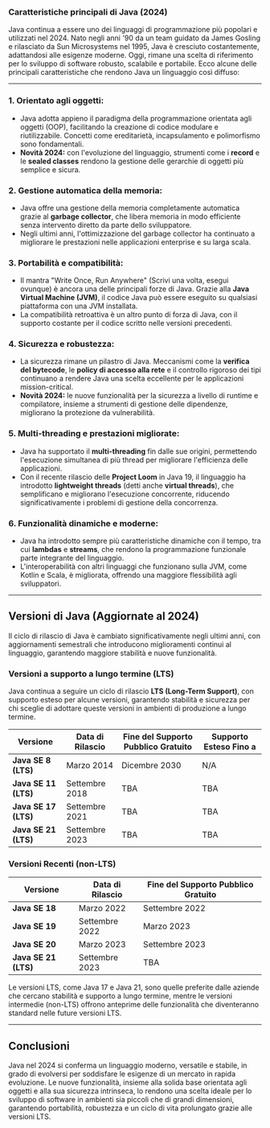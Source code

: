 ### Caratteristiche principali di Java (2024)

Java continua a essere uno dei linguaggi di programmazione più popolari e utilizzati nel 2024. Nato negli anni '90 da un team guidato da James Gosling e rilasciato da Sun Microsystems nel 1995, Java è cresciuto costantemente, adattandosi alle esigenze moderne. Oggi, rimane una scelta di riferimento per lo sviluppo di software robusto, scalabile e portabile. Ecco alcune delle principali caratteristiche che rendono Java un linguaggio così diffuso:

---

### 1. **Orientato agli oggetti:**
   - Java adotta appieno il paradigma della programmazione orientata agli oggetti (OOP), facilitando la creazione di codice modulare e riutilizzabile. Concetti come ereditarietà, incapsulamento e polimorfismo sono fondamentali.
   - **Novità 2024:** con l'evoluzione del linguaggio, strumenti come i **record** e le **sealed classes** rendono la gestione delle gerarchie di oggetti più semplice e sicura.

### 2. **Gestione automatica della memoria:**
   - Java offre una gestione della memoria completamente automatica grazie al **garbage collector**, che libera memoria in modo efficiente senza intervento diretto da parte dello sviluppatore.
   - Negli ultimi anni, l'ottimizzazione del garbage collector ha continuato a migliorare le prestazioni nelle applicazioni enterprise e su larga scala.

### 3. **Portabilità e compatibilità:**
   - Il mantra "Write Once, Run Anywhere" (Scrivi una volta, esegui ovunque) è ancora una delle principali forze di Java. Grazie alla **Java Virtual Machine (JVM)**, il codice Java può essere eseguito su qualsiasi piattaforma con una JVM installata.
   - La compatibilità retroattiva è un altro punto di forza di Java, con il supporto costante per il codice scritto nelle versioni precedenti.

### 4. **Sicurezza e robustezza:**
   - La sicurezza rimane un pilastro di Java. Meccanismi come la **verifica del bytecode**, le **policy di accesso alla rete** e il controllo rigoroso dei tipi continuano a rendere Java una scelta eccellente per le applicazioni mission-critical.
   - **Novità 2024:** le nuove funzionalità per la sicurezza a livello di runtime e compilatore, insieme a strumenti di gestione delle dipendenze, migliorano la protezione da vulnerabilità.

### 5. **Multi-threading e prestazioni migliorate:**
   - Java ha supportato il **multi-threading** fin dalle sue origini, permettendo l'esecuzione simultanea di più thread per migliorare l'efficienza delle applicazioni.
   - Con il recente rilascio delle **Project Loom** in Java 19, il linguaggio ha introdotto **lightweight threads** (detti anche **virtual threads**), che semplificano e migliorano l'esecuzione concorrente, riducendo significativamente i problemi di gestione della concorrenza.

### 6. **Funzionalità dinamiche e moderne:**
   - Java ha introdotto sempre più caratteristiche dinamiche con il tempo, tra cui **lambdas** e **streams**, che rendono la programmazione funzionale parte integrante del linguaggio.
   - L'interoperabilità con altri linguaggi che funzionano sulla JVM, come Kotlin e Scala, è migliorata, offrendo una maggiore flessibilità agli sviluppatori.

---

## Versioni di Java (Aggiornate al 2024)

Il ciclo di rilascio di Java è cambiato significativamente negli ultimi anni, con aggiornamenti semestrali che introducono miglioramenti continui al linguaggio, garantendo maggiore stabilità e nuove funzionalità.

### Versioni a supporto a lungo termine (LTS)
Java continua a seguire un ciclo di rilascio **LTS (Long-Term Support)**, con supporto esteso per alcune versioni, garantendo stabilità e sicurezza per chi sceglie di adottare queste versioni in ambienti di produzione a lungo termine.

Versione | Data di Rilascio | Fine del Supporto Pubblico Gratuito | Supporto Esteso Fino a
--- | --- | --- | ---
**Java SE 8 (LTS)** | Marzo 2014 | Dicembre 2030 | N/A
**Java SE 11 (LTS)** | Settembre 2018 | TBA | TBA
**Java SE 17 (LTS)** | Settembre 2021 | TBA | TBA
**Java SE 21 (LTS)** | Settembre 2023 | TBA | TBA

### Versioni Recenti (non-LTS)
Versione | Data di Rilascio | Fine del Supporto Pubblico Gratuito
--- | --- | ---
**Java SE 18** | Marzo 2022 | Settembre 2022
**Java SE 19** | Settembre 2022 | Marzo 2023
**Java SE 20** | Marzo 2023 | Settembre 2023
**Java SE 21 (LTS)** | Settembre 2023 | TBA

Le versioni LTS, come Java 17 e Java 21, sono quelle preferite dalle aziende che cercano stabilità e supporto a lungo termine, mentre le versioni intermedie (non-LTS) offrono anteprime delle funzionalità che diventeranno standard nelle future versioni LTS.

---

## Conclusioni
Java nel 2024 si conferma un linguaggio moderno, versatile e stabile, in grado di evolversi per soddisfare le esigenze di un mercato in rapida evoluzione. Le nuove funzionalità, insieme alla solida base orientata agli oggetti e alla sua sicurezza intrinseca, lo rendono una scelta ideale per lo sviluppo di software in ambienti sia piccoli che di grandi dimensioni, garantendo portabilità, robustezza e un ciclo di vita prolungato grazie alle versioni LTS.